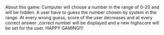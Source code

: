 About this game:
Computer will choose a number in the range of 0-20 and will be hidden.
A user have to guess the number chosen by system in the range.
At every wrong guess, score of the user decreases and at every correct answer ,correct number will be displayed and a new highscore will be set for the user.
HAPPY GAMING!!!
